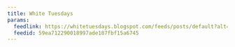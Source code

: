 ```yaml
---
title: White Tuesdays
params:
  feedlink: https://whitetuesdays.blogspot.com/feeds/posts/default?alt=rss
  feedid: 59ea712290018997ade187fbf15a6745
---
```

